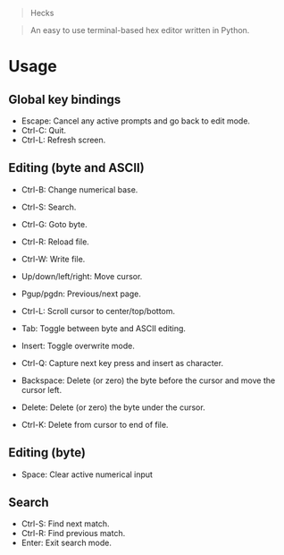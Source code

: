 
> Hecks

> An easy to use terminal-based hex editor written in Python.

# Usage

## Global key bindings

- Escape: Cancel any active prompts and go back to edit mode.
- Ctrl-C: Quit.
- Ctrl-L: Refresh screen.

## Editing (byte and ASCII)

- Ctrl-B: Change numerical base.
- Ctrl-S: Search.
- Ctrl-G: Goto byte.
- Ctrl-R: Reload file.
- Ctrl-W: Write file.

- Up/down/left/right: Move cursor.
- Pgup/pgdn: Previous/next page.
- Ctrl-L: Scroll cursor to center/top/bottom.

- Tab: Toggle between byte and ASCII editing.
- Insert: Toggle overwrite mode.
- Ctrl-Q: Capture next key press and insert as character.

- Backspace: Delete (or zero) the byte before the cursor and move the cursor left.
- Delete: Delete (or zero) the byte under the cursor.
- Ctrl-K: Delete from cursor to end of file.

## Editing (byte)

- Space: Clear active numerical input

## Search

- Ctrl-S: Find next match.
- Ctrl-R: Find previous match.
- Enter: Exit search mode.
